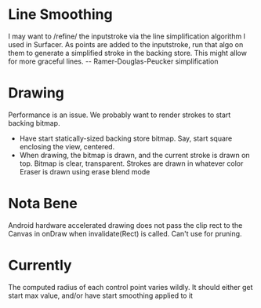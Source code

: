 # Line Smoothing

I may want to /refine/ the inputstroke via the line simplification algorithm I used in Surfacer. As points are added to the inputstroke, run that algo on them to generate a simplified stroke in the backing store. This might allow for more graceful lines. -- Ramer-Douglas-Peucker simplification

# Drawing

Performance is an issue. We probably want to render strokes to start backing bitmap.
 
- Have start statically-sized backing store bitmap. Say, start square enclosing the view, centered.
- When drawing, the bitmap is drawn, and the current stroke is drawn on top.
	Bitmap is clear, transparent.
	Strokes are drawn in whatever color
	Eraser is drawn using erase blend mode
	

 
 
	
# Nota Bene
Android hardware accelerated drawing does not pass the clip rect to the Canvas in onDraw when invalidate(Rect) is called. Can't use for pruning.

# Currently

The computed radius of each control point varies wildly. It should either get start max value, and/or have start smoothing applied to it
